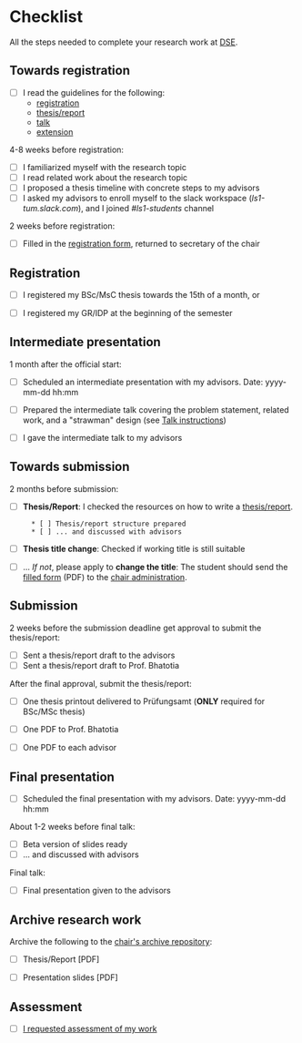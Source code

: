 # Checklist

All the steps needed to complete your research work at [DSE](https://dse.in.tum.de/).


## Towards registration

* [ ] I read the guidelines for the following:
    - [registration](registration/README.md)
    - [thesis/report](thesis-report/README.md)
    - [talk](talk/README.md)
    - [extension](extension/README.md)
    
4-8 weeks before registration:
* [ ] I familiarized myself with the research topic
* [ ] I read related work about the research topic
* [ ] I proposed a thesis timeline with concrete steps to my advisors
* [ ] I asked my advisors to enroll myself to the slack workspace
      (*ls1-tum.slack.com*), and I joined *#ls1-students* channel

2 weeks before registration:
* [ ] Filled in the [registration form](registration/README.md), returned to
      secretary of the chair


## Registration

* [ ] I registered my BSc/MsC thesis towards the 15th of a month, or
* [ ] I registered my GR/IDP at the beginning of the semester


## Intermediate presentation

1 month after the official start:
* [ ] Scheduled an intermediate presentation with my advisors. Date: yyyy-mm-dd hh:mm
* [ ] Prepared the intermediate talk covering the problem statement, related
      work, and a "strawman" design (see [Talk instructions](talk/README.md))
* [ ] I gave the intermediate talk to my advisors


## Towards submission

2 months before submission:
* [ ] **Thesis/Report**: I checked the resources on how to write a
      [thesis/report](thesis-report/README.md).
      
        * [ ] Thesis/report structure prepared
        * [ ] ... and discussed with advisors

* [ ] **Thesis title change**: Checked if working title is still suitable
* [ ] ... *If not*, please apply to **change the title**: The student should send the [filled form](https://docs.google.com/document/d/1RAxqMniTsX0k2E8NAjYKRjaXo6CRoWmx-5-KDAyJ_DM/edit?usp=sharing) (PDF) to the [chair administration](https://dse.in.tum.de/contact/).


## Submission 

2 weeks before the submission deadline get approval to submit the
thesis/report:
* [ ] Sent a thesis/report draft to the advisors
* [ ] Sent a thesis/report draft to Prof. Bhatotia

After the final approval, submit the thesis/report:
* [ ] One thesis printout delivered to Prüfungsamt (**ONLY** required for
      BSc/MSc thesis)
* [ ] One PDF to Prof. Bhatotia
* [ ] One PDF to each advisor


## Final presentation

* [ ] Scheduled the final presentation with my advisors. Date: yyyy-mm-dd hh:mm

About 1-2 weeks before final talk:
* [ ] Beta version of slides ready
* [ ] ... and discussed with advisors

Final talk:
* [ ] Final presentation given to the advisors


## Archive research work

Archive the following to the [chair's archive repository](https://github.com/TUM-DSE/research-work-archive):
* [ ] Thesis/Report [PDF]
* [ ] Presentation slides [PDF]


## Assessment

* [ ] [I requested assessment of my work](README.md#Assessment)
